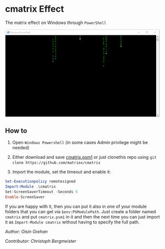 # cmatrix Effect

The matrix effect on Windows through `PowerShell`

![Matrix](demo.gif "Matrix effect")

## How to

1) Open `Windows Powershell` (in some cases Admin privilege might be needed)

2) Either download and save [cmatrix.psm1](https://raw.githubusercontent.com/matriex/cmatrix/master/cmatrix.psm1) or just clonethis repo using `git clone https://github.com/matriex/cmatrix`

3) Import the module, set the timeout and enable it:
````powershell
Set-Executionpolicy remotesigned
Import-Module .\cmatrix
Set-ScreenSaverTimeout -Seconds 5
Enable-ScreenSaver
````

If you are happy with it, then you can put it also in one of your module folders that you can get via `$env:PSModulePath`. Just create a folder named `cmatrix` and put `cmatrix.psm1` in it and then the next time you can just import it as `Import-Module cmatrix` without having to specify the full path.

_Author: Oisin Grehan_

_Contributor: Christoph Bergmeister_

